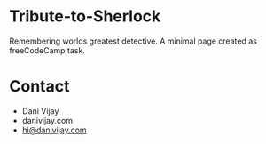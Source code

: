 # Tribute-to-Sherlock
Remembering worlds greatest detective. A minimal page created as freeCodeCamp task.

# Contact
* Dani Vijay
* danivijay.com
* hi@danivijay.com
